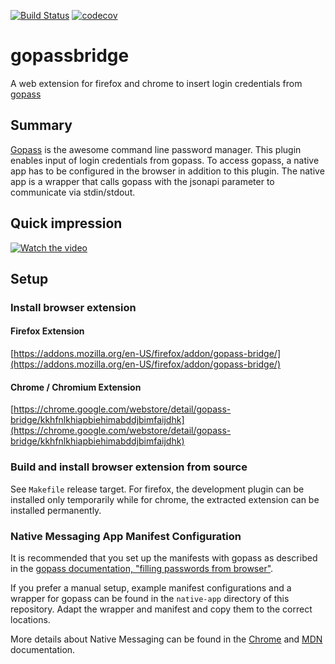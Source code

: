 [![Build Status](https://travis-ci.org/martinhoefling/gopassbridge.svg?branch=master)](https://travis-ci.org/martinhoefling/gopassbridge)
[![codecov](https://codecov.io/gh/martinhoefling/gopassbridge/branch/master/graph/badge.svg)](https://codecov.io/gh/martinhoefling/gopassbridge)

# gopassbridge

A web extension for firefox and chrome to insert login credentials from [gopass](https://github.com/justwatchcom/gopass)

## Summary

[Gopass](https://github.com/justwatchcom/gopass) is the awesome command line password manager. This plugin enables input of login credentials from gopass.
To access gopass, a native app has to be configured in the browser in addition to this plugin. 
The native app is a wrapper that calls gopass with the jsonapi parameter to communicate via stdin/stdout. 

## Quick impression

[![Watch the video](https://raw.github.com/martinhoefling/gopassbridge/master/media/GopassBridgeWalkaroundPlaceholder.png)](https://youtu.be/ovOX_xP0d3s)

## Setup

### Install browser extension

#### Firefox Extension

[https://addons.mozilla.org/en-US/firefox/addon/gopass-bridge/](https://addons.mozilla.org/en-US/firefox/addon/gopass-bridge/)

#### Chrome / Chromium Extension

[https://chrome.google.com/webstore/detail/gopass-bridge/kkhfnlkhiapbiehimabddjbimfaijdhk](https://chrome.google.com/webstore/detail/gopass-bridge/kkhfnlkhiapbiehimabddjbimfaijdhk)

### Build and install browser extension from source

See `Makefile` release target. For firefox, the development plugin can be installed only temporarily while for chrome, the extracted extension can be installed permanently.

### Native Messaging App Manifest Configuration

It is recommended that you set up the manifests with gopass as described in the [gopass documentation, "filling passwords from browser"](https://github.com/justwatchcom/gopass/blob/master/docs/setup.md#filling-in-passwords-from-browser).

If you prefer a manual setup, example manifest configurations and a wrapper for gopass can be found in the `native-app` directory of this repository. 
Adapt the wrapper and manifest and copy them to the correct locations.

More details about Native Messaging can be found in the [Chrome](https://developer.chrome.com/apps/nativeMessaging) and [MDN](https://developer.mozilla.org/en-US/Add-ons/WebExtensions/Native_messaging) documentation.
